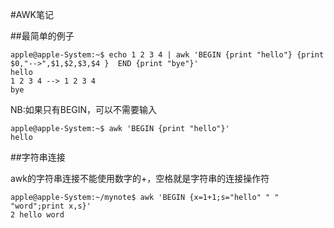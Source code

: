 
#AWK笔记

##最简单的例子

```
apple@apple-System:~$ echo 1 2 3 4 | awk 'BEGIN {print "hello"} {print $0,"-->",$1,$2,$3,$4 }  END {print "bye"}' 
hello
1 2 3 4 --> 1 2 3 4
bye
```

NB:如果只有BEGIN，可以不需要输入

```
apple@apple-System:~$ awk 'BEGIN {print "hello"}' 
hello
```


##字符串连接

awk的字符串连接不能使用数字的+，空格就是字符串的连接操作符


```
apple@apple-System:~/mynote$ awk 'BEGIN {x=1+1;s="hello" " " "word";print x,s}' 
2 hello word
```


